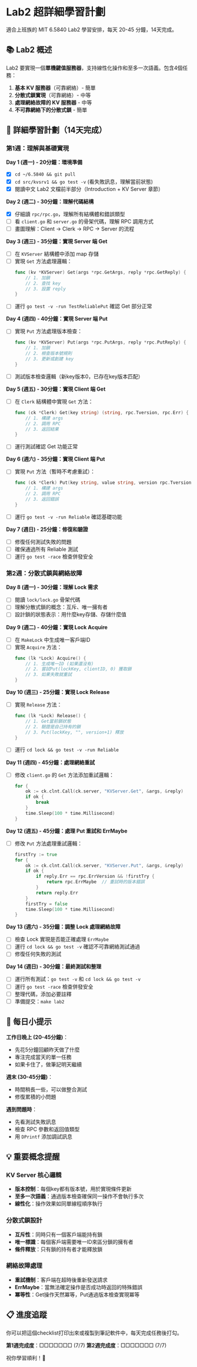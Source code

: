 # Lab2 超詳細學習計劃

適合上班族的 MIT 6.5840 Lab2 學習安排，每天 20-45 分鐘，14天完成。

## 📚 Lab2 概述

Lab2 要實現一個**單機鍵值服務器**，支持線性化操作和至多一次語義。包含4個任務：

1. **基本 KV 服務器**（可靠網絡）- 簡單
2. **分散式鎖實現**（可靠網絡）- 中等
3. **處理網絡故障的 KV 服務器** - 中等
4. **不可靠網絡下的分散式鎖** - 簡單

## 📅 詳細學習計劃（14天完成）

### **第1週：理解與基礎實現**

**Day 1 (週一) - 20分鐘：環境準備**

- [X] `cd ~/6.5840 && git pull`
- [X] `cd src/kvsrv1 && go test -v` (看失敗訊息，理解當前狀態)
- [X] 閱讀中文 Lab2 文檔前半部分（Introduction + KV Server 章節）

**Day 2 (週二) - 30分鐘：理解代碼結構**

- [X] 仔細讀 `rpc/rpc.go`，理解所有結構體和錯誤類型
- [ ] 看 `client.go` 和 `server.go` 的骨架代碼，理解 RPC 調用方式
- [ ] 畫圖理解：Client → Clerk → RPC → Server 的流程

**Day 3 (週三) - 35分鐘：實現 Server 端 Get**

- [ ] 在 `KVServer` 結構體中添加 map 存儲
- [ ] 實現 `Get` 方法處理邏輯：
  ```go
  func (kv *KVServer) Get(args *rpc.GetArgs, reply *rpc.GetReply) {
      // 1. 加鎖
      // 2. 查找 key
      // 3. 設置 reply
  }
  ```
- [ ] 運行 `go test -v -run TestReliablePut` 確認 Get 部分正常

**Day 4 (週四) - 40分鐘：實現 Server 端 Put**

- [ ] 實現 `Put` 方法處理版本檢查：
  ```go
  func (kv *KVServer) Put(args *rpc.PutArgs, reply *rpc.PutReply) {
      // 1. 加鎖
      // 2. 檢查版本號規則
      // 3. 更新或創建 key
  }
  ```
- [ ] 測試版本檢查邏輯（新key版本0，已存在key版本匹配）

**Day 5 (週五) - 30分鐘：實現 Client 端 Get**

- [ ] 在 `Clerk` 結構體中實現 `Get` 方法：
  ```go
  func (ck *Clerk) Get(key string) (string, rpc.Tversion, rpc.Err) {
      // 1. 構建 args
      // 2. 調用 RPC
      // 3. 返回結果
  }
  ```
- [ ] 運行測試確認 Get 功能正常

**Day 6 (週六) - 35分鐘：實現 Client 端 Put**

- [ ] 實現 `Put` 方法（暫時不考慮重試）：
  ```go
  func (ck *Clerk) Put(key string, value string, version rpc.Tversion) rpc.Err {
      // 1. 構建 args
      // 2. 調用 RPC
      // 3. 返回錯誤
  }
  ```
- [ ] 運行 `go test -v -run Reliable` 確認基礎功能

**Day 7 (週日) - 25分鐘：修復和驗證**

- [ ] 修復任何測試失敗的問題
- [ ] 確保通過所有 Reliable 測試
- [ ] 運行 `go test -race` 檢查併發安全

### **第2週：分散式鎖與網絡故障**

**Day 8 (週一) - 30分鐘：理解 Lock 需求**

- [ ] 閱讀 `lock/lock.go` 骨架代碼
- [ ] 理解分散式鎖的概念：互斥、唯一擁有者
- [ ] 設計鎖的狀態表示：用什麼key存儲、存儲什麼值

**Day 9 (週二) - 40分鐘：實現 Lock Acquire**

- [ ] 在 `MakeLock` 中生成唯一客戶端ID
- [ ] 實現 `Acquire` 方法：
  ```go
  func (lk *Lock) Acquire() {
      // 1. 生成唯一ID (如果還沒有)
      // 2. 嘗試Put(lockKey, clientID, 0) 獲取鎖
      // 3. 如果失敗就重試
  }
  ```

**Day 10 (週三) - 25分鐘：實現 Lock Release**

- [ ] 實現 `Release` 方法：
  ```go
  func (lk *Lock) Release() {
      // 1. Get當前鎖狀態
      // 2. 驗證是自己持有的鎖
      // 3. Put(lockKey, "", version+1) 釋放
  }
  ```
- [ ] 運行 `cd lock && go test -v -run Reliable`

**Day 11 (週四) - 45分鐘：處理網絡重試**

- [ ] 修改 `client.go` 的 `Get` 方法添加重試邏輯：
  ```go
  for {
      ok := ck.clnt.Call(ck.server, "KVServer.Get", &args, &reply)
      if ok {
          break
      }
      time.Sleep(100 * time.Millisecond)
  }
  ```

**Day 12 (週五) - 45分鐘：處理 Put 重試和 ErrMaybe**

- [ ] 修改 `Put` 方法處理重試邏輯：
  ```go
  firstTry := true
  for {
      ok := ck.clnt.Call(ck.server, "KVServer.Put", &args, &reply)
      if ok {
          if reply.Err == rpc.ErrVersion && !firstTry {
              return rpc.ErrMaybe  // 重試時的版本錯誤
          }
          return reply.Err
      }
      firstTry = false
      time.Sleep(100 * time.Millisecond)
  }
  ```

**Day 13 (週六) - 35分鐘：調整 Lock 處理網絡故障**

- [ ] 檢查 Lock 實現是否能正確處理 `ErrMaybe`
- [ ] 運行 `cd lock && go test -v` 確認不可靠網絡測試通過
- [ ] 修復任何失敗的測試

**Day 14 (週日) - 30分鐘：最終測試和整理**

- [ ] 運行所有測試：`go test -v` 和 `cd lock && go test -v`
- [ ] 運行 `go test -race` 檢查併發安全
- [ ] 整理代碼，添加必要註釋
- [ ] 準備提交：`make lab2`

## 🎯 每日小提示

**工作日晚上 (20-45分鐘)**：

- 先花5分鐘回顧昨天做了什麼
- 專注完成當天的單一任務
- 如果卡住了，做筆記明天繼續

**週末 (30-45分鐘)**：

- 時間稍長一些，可以做整合測試
- 修復累積的小問題

**遇到問題時**：

- 先看測試失敗訊息
- 檢查 RPC 參數和返回值類型
- 用 `DPrintf` 添加調試訊息

## 💡 重要概念提醒

### KV Server 核心邏輯

- **版本控制**：每個key都有版本號，用於實現條件更新
- **至多一次語義**：通過版本檢查確保同一操作不會執行多次
- **線性化**：操作效果如同單線程順序執行

### 分散式鎖設計

- **互斥性**：同時只有一個客戶端能持有鎖
- **唯一標識**：每個客戶端需要唯一ID來區分鎖的擁有者
- **條件釋放**：只有鎖的持有者才能釋放鎖

### 網絡故障處理

- **重試機制**：客戶端在超時後重新發送請求
- **ErrMaybe**：當無法確定操作是否成功時返回的特殊錯誤
- **冪等性**：Get操作天然冪等，Put通過版本檢查實現冪等

## 📋 進度追蹤

你可以把這個checklist打印出來或複製到筆記軟件中，每天完成任務後打勾。

**第1週完成度**：□□□□□□□ (7/7)
**第2週完成度**：□□□□□□□ (7/7)

祝你學習順利！🎉
